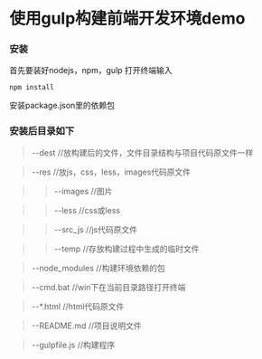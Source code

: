 # 使用gulp构建前端开发环境demo

### 安装
首先要装好nodejs，npm，gulp
打开终端输入

```
npm install
```

安装package.json里的依赖包


### 安装后目录如下
> --dest  //放构建后的文件，文件目录结构与项目代码原文件一样

> --res   //放js，css，less，images代码原文件

>> --images //图片

>> --less  //css或less

>> --src_js //js代码原文件

>> --temp  //存放构建过程中生成的临时文件

>  --node_modules //构建环境依赖的包

>  --cmd.bat //win下在当前目录路径打开终端

>  --*.html //html代码原文件

>  --README.md  //项目说明文件

>  --gulpfile.js  //构建程序








